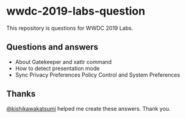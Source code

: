 # wwdc-2019-labs-question

This repository is questions for WWDC 2019 Labs.

## Questions and answers

* About Gatekeeper and xattr command
* How to detect presentation mode
* Sync Privacy Preferences Policy Control and System Preferences

## Thanks

[@kishikawakatsumi](https://github.com/kishikawakatsumi) helped me create these answers.
Thank you.
